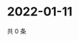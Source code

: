 # 2022-01-11

共 0 条

<!-- BEGIN WEIBO -->
<!-- 最后更新时间 Tue Jan 11 2022 20:24:02 GMT+0800 (China Standard Time) -->

<!-- END WEIBO -->
